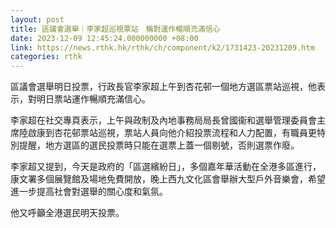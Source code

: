 ```yaml
---
layout: post
title: 區議會選舉｜李家超巡視票站　稱對運作暢順充滿信心
date: 2023-12-09 12:45:24.000000000 +08:00
link: https://news.rthk.hk/rthk/ch/component/k2/1731423-20231209.htm
categories: rthk
---
```


區議會選舉明日投票，行政長官李家超上午到杏花邨一個地方選區票站巡視，他表示，對明日票站運作暢順充滿信心。

李家超在社交專頁表示，上午與政制及內地事務局局長曾國衞和選舉管理委員會主席陸啟康到杏花邨票站巡視，票站人員向他介紹投票流程和人力配置，有職員更特別提醒，地方選區的選民投票時只能在選票上蓋一個剔號，否則選票作廢。

李家超又提到，今天是政府的「區選繽紛日」，多個嘉年華活動在全港多區進行，康文署多個展覽館及場地免費開放，晚上西九文化區會舉辦大型戶外音樂會，希望進一步提高社會對選舉的關心度和氣氛。

他又呼籲全港選民明天投票。
